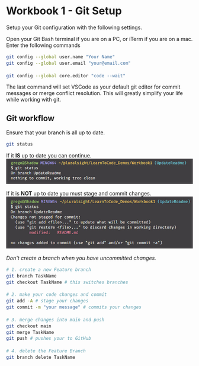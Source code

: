 # Workbook 1 - Git Setup

Setup your Git configuration with the following settings.

Open your Git Bash terminal if you are on a PC, or iTerm if you are on a mac. Enter the following commands

```bash
git config --global user.name "Your Name"
git config --global user.email "your@email.com"

git config --global core.editor "code --wait"
```

The last command will set VSCode as your default git editor for commit messages or merge conflict resolution. This will greatly simplify your life while working with git.

## Git workflow

Ensure that your branch is all up to date.

```bash
git status
```
If it **IS** up to date you can continue.
![status clean](git_images/status_clean.jpg)


If it is **NOT** up to date you must stage and commit changes.
![status dirty](git_images/status_dirty.jpg)



_Don't create a branch when you have uncommitted changes._
```bash
# 1. create a new Feature branch
git branch TaskName
git checkout TaskName # this switches branches

# 2. make your code changes and commit
git add -A # stage your changes
git commit -m "your message" # commits your changes

# 3. merge changes into main and push
git checkout main
git merge TaskName
git push # pushes your to GitHub

# 4. delete the Feature Branch
git branch delete TaskName

```
